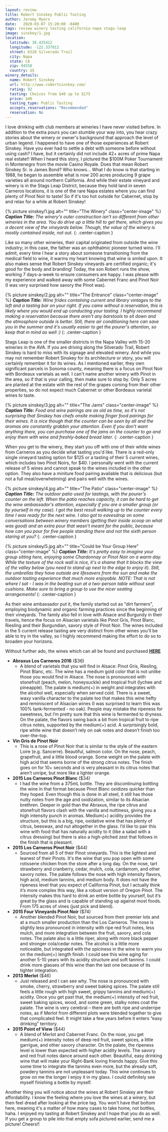 ```yaml
---
layout: review
title: Robert Sinskey Public Tasting
author: Jeremy Myers
date:   2020-03-07 15:20:00 -0400
tags: review winery tasting california napa stags-leap
image: sinskey/1.jpg
location:
  latitude: 38.425412
  longitude: -122.337012
  street: 6320 Silverado Trail
  city: Napa
  state: CA
  zip: 94558
  country: US
winery_details:
  name: Robert Sinskey
  url: http://www.robertsinskey.com/
  rating: 92
  tasting: Choices from $40 up to $175
  price: $40
  tasting_type: Public Tasting
  accepts_reservations: "Recommended"
  reservation: No
---
```

I love drinking with club members at wineries I have never visited before.  In addition to the extra pours you can stumble your way into, you hear crazy stories about the winery or owner's background that approach the level of urban legend.  I happened to have one of those experiences at Robert Sinskey.  Have you ever had to settle a debt with someone before without using cash?  I have, but it certainly did not include 42+ acres of prime Napa real estate!!  When I heard this story, I pictured the $100M Poker Tournament in Montenegro from the movie Casino Royale.  Does that mean Robert Sinskey Sr. is James Bond?  Who knows...  What I do know is that starting in 1988, he began to assemble what is now 200 acres producing 9 grape varieties all around northern California.  And while their estate vineyard and winery is in the Stags Leap District, because they hold land in seven Carneros locations, it is one of the rare Napa estates where you can find plenty of Pinot Noir to taste!  So if it's too hot outside for Cabernet, stop by and relax for a while at Robert Sinskey!

{% picture sinskey/1.jpg alt="" title="The Winery" class="center-image" %}
***Caption Title:*** *The winery's outer construction isn't so different from other wineries in the area.  You do drive up a little hill to get there, which gives you a decent view of the vineyards below.  Though, the value of the winery is mostly contained inside, not out.*
{: .center-caption }

Like so many other wineries, their capital originated from outside the wine industry; in this case, the father was an ophthalmic pioneer turned wino.  I'll admit, every time I hear a story about someone transitioning from the medical field to wine, it warms my heart knowing that wine is smiled upon.  It also makes sense that Robert Sinskey vineyards are certified organic; it's good for the body and branding!  Today, the son Robert runs the show, working 7 days-a-week to ensure consumers are happy.  I was please with my experience and walked away with some Cabernet Franc and Pinot Noir (I was very surprised how savory the Pinot was).  

{% picture sinskey/2.jpg alt="" title="The Entrance" class="center-image" %}
***Caption Title:*** *Wine frides containing current and library vintages to the left and a tasting bar on your right.  If you came without a reservation, this is likely where you would end up conducting your tasting.  I highly recommend making a reservation because there aren't any barstools to sit down and the atmosphere outside is better.  Still, there air conditioning here can save you in the summer and it's usually easier to get the pourer's attention, so keep that in mind as well :)*
{: .center-caption }

Stags Leap is one of the smaller districts in the Napa Valley with 15-20 wineries in the AVA.  If you are driving along the Silverado Trail, Robert Sinskey is hard to miss with its signage and elevated winery.  And while you may not remember Robert Sinskey for its architecture or story, you will certainly remember it for its wines.  As I mentioned earlier, they own significant parcels in Sonoma county, meaning there is a focus on Pinot Noir with Bordeaux varietals as well.  I can't name another winery with Pinot in the area, so if that is your calling, then make sure to stop by.  Only 5 acres are planted at the estate with the rest of the grapes coming from their other properties, so do not expect much Cabernet or other Bordeaux varietal wines to taste.

{% picture sinskey/3.jpg alt="" title="The Jams" class="center-image" %}
***Caption Title:*** *Food and wine pairings are as old as time, so it's not surprising that Sinskey has chefs onsite making finger food pairings for their wines.  It is nice though that the counter can be seen by all and the aromas are constantly grabbin your attention.  Even if you don't want anything there, you can purchase one of the jams on the counter to go and enjoy them with wine and freshly-baked bread later.*
{: .center-caption }

When you get to the winery, they start you off with one of their white wines from Carneros as you decide what tasting you'd like.  There is a red-only single vineyard tasting option for $125 or a tasting of their 5 current wines, which includes two Pinot Noirs, for $40.  I personally went with the current release of 5 wines and cannot speak to the wines included in the other option.  They also have a miniture food pairing available that is delicious (but not a full meal/overwhelming) and pairs well with the wines.  

{% picture sinskey/4.jpg alt="" title="The Patio" class="center-image" %}
***Caption Title:*** *The outdoor patio used for tastings, with the pourer's counter on the left.  When the patio reaches capacity, it can be hard to get the wine ambassador's attention, especially if you are a smaller group (or by yourself in my case).  I got the best result walking up to the counter every time I was ready for the next wine.  I also got to eavesdrop on some conversations between winery members (getting their inside scoop on what was good) and an extra pour that wasn't meant for the public, because how can you pour for five people standing there and not the sixth person staring at you?*
{: .center-caption }  

{% picture sinskey/5.jpg alt="" title="Could be Your Group Here" class="center-image" %}
***Caption Title:*** *It's pretty easy to imagine your group sitting here, enjoying some Chardonnay or Pinot Noir on a warm day.  While the texture of the rock wall is nice, it's a shame that it blocks the view of the valley below (you need to stand up next to the edge to enjoy it).  Still, the umbrellas they have outside are lifesavers from the sun and make the outdoor tasting experience that much more enjoyable.  NOTE: That is not where I sat - I was in the beating sun at a two-person table without seat cushions.  Make sure to bring a group to use the nicer seating arrangements!*
{: .center-caption }

As their wine ambassador put it, the family started out as "dirt farmers", employing biodynamic and organic farming practices since the beginning of their vineyards.  The family also fell in love with Alsace and Burgundy in their travels, hence the focus on Alsacian varietals like Pinot Gris, Pinot Blanc, Riesling and their Burgundian, savory style of Pinot Noir.  The wines included in the 5 current release tasting are very distinct from other wines you'll be able to try in the valley, so I highly recommend making the effort to do so to broaden your horizons.  

Without further ado, the wines which can all be found and purchased [**HERE**](http://www.robertsinskey.com/wines)

* **Abraxus Los Carneros 2016** ($36)
  * A blend of varietals that you will find in Alsace: Pinot Gris, Riesling, Pinot Blanc, etc.  The wine has a medium gold color that is not unlike those you would find in Alsace.  The nose is pronounced with stonefruit (peach, melon, honeysuckle) and tropical fruit (lychee and pineapple).  The palate is medium(+) in weight and integrates with the alcohol well, especially when served cold.  There is a sweet, waxy vanilla character to the palate too that makes this wine hefty and reminiscent of Alsacian wines (I was surprised to learn this was 100% tank-fermented - no oak).  People may mistake the ripeness for sweetness, but I’m pretty sure that this wine is fermented to dryness.  On the palate, the flavors swing back a bit from tropical fruit to ripe citrus notes, supported by the medium(+) acid.  A surprisingly bold, ripe white wine that doesn’t rely on oak notes and doesn’t finish too over-the-top.
* **Vin Gris de Pinot Noir**
  * This is a rose of Pinot Noir that is similar to the style of the eastern Loire (e.g. Sancerre).  Beautiful, salmon color.  On the nose, peach, grapefruit, and a little blood orange.  Some weight on the palate with high acid that seems borne of the strong citrus notes.  The finish goes on for 10+ seconds and is very pleasant in its citrus notes that aren’t unripe, but more like a lighter orange.  
* **2015 Los Carneros Pinot Blanc** ($34)
  * I had the wine from a 375mL bottle.  They are discontinuing bottling the wine in that format because Pinot Blanc oxidizes quicker than they hoped.  Even though this is done in all steel, it still has those nutty notes from the age and oxidization, similar to its Alsacian brethren.  Deeper in gold than the Abraxus, the ripe citrus and stonefruit flavors clash with the vanilla and nuttiness, giving you a high intensity punch in aromas.  Medium(+) acidity provides the structure, but this is a big, ripe, oxidative wine that has plenty of citrus, beeswax, and nut altogether in the glass.  I’d like to pair this wine with food that has naturally acidity to it (like a salad with a citrus dressing) but there is also a high-pitched zest that follows in the finish that is pleasant.
* **2015 Los Carneros Pinot Noir** ($44)
  * Sourced from all 5 of their Pinot vineyards.  This is the lightest and leanest of their Pinots.  It's the wine that you pop open with some rotisserie chicken from the store after a long day.  On the nose, tart strawberry and cranberry, cedar, mulch, cola, cardamom, and other savory notes.  The palate follows the nose with high intensity flavors, high acid, medium tannins, and medium body.  It does not have the ripeness level that you expect of California Pinot, but I actually think it’s more complex this way, like a robust version of Oregon Pinot.  The intensity makes this hard to drink an entire bottle by yourself, but it’s great by the glass and is capable of standing up against most foods.  From 175 acres of vines (just pick and blend).  
* **2015 Four Vineyards Pinot Noir** ($74)
  * Another blended Pinot Noir, but sourced from their premier lots and at a much smaller production than the Los Carneros.  The nose is slightly less pronounced in intensity with ripe red fruit notes, less mulch, and more integration between the fruit, savory, and cola notes.  The palate also is a little riper, along with more black pepper and stronger cola/cedar notes.  The alcohol is a little more noticeable, but integrated with the spiciness in the wine to warm you on the medium(+) length finish.  I could see this wine aging for another 5-10 years with its acidity structure and soft tannins.  I could drink more glasses of this wine than the last one because of its tighter integration.
* **2013 Merlot** ($46)
  * Just released and I can see why.  The nose is pronounced with smoke, cherry, strawberry and sweet baking spices.  The palate still feels a little rough with high sweet, grippy tannins and medium(+) acidity.  Once you get past that, the medium(+) intensity of red fruit, sweet baking spices, wood, and some green, stalky notes coat the palate.  The wine is very cerebral – there are both ripe and underripe notes, as if Merlot from different plots were blended together to give that complicated feel.  It might take a few years before it enters “easy drinking” territory.  
* **2015 Point of View** ($44)
  * A blend of Merlot and Cabernet Franc.  On the nose, you get medium(+) intensity notes of deep red fruit, sweet spices, a little garrigue, and other savory character.  On the palate, the ripeness level is lower than expected with higher acidity levels.  The savory and red fruit notes dance around each other.  Beautiful, easy drinking wine that will make your Right-Bank loving friends happy.  Give this some time to integrate the tannins even more, but the already soft, powdery tannins are not unpleasant today.  This wine continues to grow on me the longer I enjoy it in my glass.  I could definitely see myself finishing a bottle by myself.

Another thing you will notice about the wines at Robert Sinskey are their affordability.  I know the feeling where you love the wines at a winery, but then feel dread after looking at the price tag.  You won't have that bottom here, meaning it's a matter of how many cases to take home, not bottles, haha.  I enjoyed my tasting at Robert Sinskey and I hope that you do as well.  If you get a group to pile into that empty sofa pictured earlier, send me a picture!  Cheers!!
